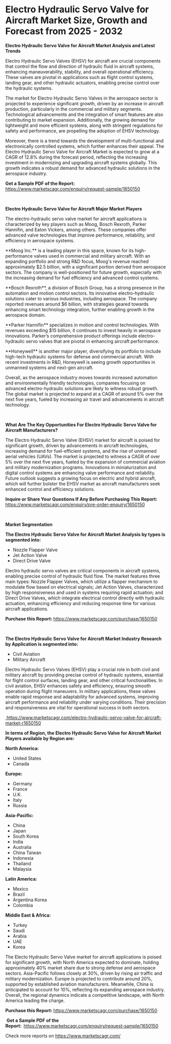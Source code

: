 <p><h1>Electro Hydraulic Servo Valve for Aircraft Market Size, Growth and Forecast from 2025 - 2032</h1></p><p><strong>Electro Hydraulic Servo Valve for Aircraft Market Analysis and Latest Trends</strong></p>
<p><p>Electro Hydraulic Servo Valves (EHSV) for aircraft are crucial components that control the flow and direction of hydraulic fluid in aircraft systems, enhancing maneuverability, stability, and overall operational efficiency. These valves are pivotal in applications such as flight control systems, landing gear, and other hydraulic actuators, enabling precise control over the hydraulic systems.</p><p>The market for Electro Hydraulic Servo Valves in the aerospace sector is projected to experience significant growth, driven by an increase in aircraft production, particularly in the commercial and military segments. Technological advancements and the integration of smart features are also contributing to market expansion. Additionally, the growing demand for lightweight and more efficient systems, along with stringent regulations for safety and performance, are propelling the adoption of EHSV technology.</p><p>Moreover, there is a trend towards the development of multi-functional and electronically controlled systems, which further enhances their appeal. The Electro Hydraulic Servo Valve for Aircraft Market is expected to grow at a CAGR of 12.8% during the forecast period, reflecting the increasing investment in modernizing and upgrading aircraft systems globally. This growth indicates a robust demand for advanced hydraulic solutions in the aerospace industry.</p></p>
<p><strong>Get a Sample PDF of the Report:&nbsp;</strong> <a href="https://www.marketscagr.com/enquiry/request-sample/1650150?utm_campaign=3308&utm_medium=2&utm_source=Github&utm_content=ia&utm_term=23032025&utm_id=electro-hydraulic-servo-valve-for-aircraft">https://www.marketscagr.com/enquiry/request-sample/1650150</a></p>
<p>&nbsp;</p>
<p><strong>Electro Hydraulic Servo Valve for Aircraft Major Market Players</strong></p>
<p><p>The electro-hydraulic servo valve market for aircraft applications is characterized by key players such as Moog, Bosch Rexroth, Parker Hannifin, and Eaton Vickers, among others. These companies offer advanced valve technologies that improve performance, reliability, and efficiency in aerospace systems.</p><p>**Moog Inc.** is a leading player in this space, known for its high-performance valves used in commercial and military aircraft. With an expanding portfolio and strong R&D focus, Moog's revenue reached approximately $2.5 billion, with a significant portion derived from aerospace sectors. The company is well-positioned for future growth, especially with the increasing demand for fuel efficiency and advanced control systems.</p><p>**Bosch Rexroth**, a division of Bosch Group, has a strong presence in the automation and motion control sectors. Its innovative electro-hydraulic solutions cater to various industries, including aerospace. The company reported revenues around $6 billion, with strategies geared towards enhancing smart technology integration, further enabling growth in the aerospace domain.</p><p>**Parker Hannifin** specializes in motion and control technologies. With revenues exceeding $15 billion, it continues to invest heavily in aerospace innovations. Parker’s comprehensive product offerings include electro-hydraulic servo valves that are pivotal in enhancing aircraft performance.</p><p>**Honeywell** is another major player, diversifying its portfolio to include high-tech hydraulic systems for defense and commercial aircraft. With recent investments in R&D, Honeywell is seeing growth opportunities in unmanned systems and next-gen aircraft.</p><p>Overall, as the aerospace industry moves towards increased automation and environmentally friendly technologies, companies focusing on advanced electro-hydraulic solutions are likely to witness robust growth. The global market is projected to expand at a CAGR of around 5% over the next five years, fueled by increasing air travel and advancements in aircraft technology.</p></p>
<p>&nbsp;</p>
<p><strong>What Are The Key Opportunities For Electro Hydraulic Servo Valve for Aircraft Manufacturers?</strong></p>
<p><p>The Electro Hydraulic Servo Valve (EHSV) market for aircraft is poised for significant growth, driven by advancements in aircraft technologies, increasing demand for fuel-efficient systems, and the rise of unmanned aerial vehicles (UAVs). The market is projected to witness a CAGR of over 5% over the next five years, fueled by the expansion of commercial aviation and military modernization programs. Innovations in miniaturization and digital control systems are enhancing valve performance and reliability. Future outlook suggests a growing focus on electric and hybrid aircraft, which will further bolster the EHSV market as aircraft manufacturers seek enhanced control and efficiency solutions.</p></p>
<p><strong>Inquire or Share Your Questions If Any Before Purchasing This Report:</strong> <a href="https://www.marketscagr.com/enquiry/pre-order-enquiry/1650150?utm_campaign=3308&utm_medium=2&utm_source=Github&utm_content=ia&utm_term=23032025&utm_id=electro-hydraulic-servo-valve-for-aircraft">https://www.marketscagr.com/enquiry/pre-order-enquiry/1650150</a></p>
<p>&nbsp;</p>
<p><strong>Market Segmentation</strong></p>
<p><strong>The Electro Hydraulic Servo Valve for Aircraft Market Analysis by types is segmented into:</strong></p>
<p><ul><li>Nozzle Flapper Valve</li><li>Jet Action Valve</li><li>Direct Drive Valve</li></ul></p>
<p><p>Electro hydraulic servo valves are critical components in aircraft systems, enabling precise control of hydraulic fluid flow. The market features three main types: Nozzle Flapper Valves, which utilize a flapper mechanism to modulate flow based on electrical signals; Jet Action Valves, characterized by high responsiveness and used in systems requiring rapid actuation; and Direct Drive Valves, which integrate electrical control directly with hydraulic actuation, enhancing efficiency and reducing response time for various aircraft applications.</p></p>
<p><strong>Purchase this Report:&nbsp;</strong><a href="https://www.marketscagr.com/purchase/1650150?utm_campaign=3308&utm_medium=2&utm_source=Github&utm_content=ia&utm_term=23032025&utm_id=electro-hydraulic-servo-valve-for-aircraft">https://www.marketscagr.com/purchase/1650150</a></p>
<p>&nbsp;</p>
<p><strong>The Electro Hydraulic Servo Valve for Aircraft Market Industry Research by Application is segmented into:</strong></p>
<p><ul><li>Civil Aviation</li><li>Military Aircraft</li></ul></p>
<p><p>Electro Hydraulic Servo Valves (EHSV) play a crucial role in both civil and military aircraft by providing precise control of hydraulic systems, essential for flight control surfaces, landing gear, and other critical functionalities. In civil aviation, EHSV enhances safety and efficiency, ensuring smooth operation during flight maneuvers. In military applications, these valves enable rapid response and adaptability for advanced systems, improving aircraft performance and reliability under varying conditions. Their precision and responsiveness are vital for operational success in both sectors.</p></p>
<p><a href="https://www.marketscagr.com/electro-hydraulic-servo-valve-for-aircraft-market-r1650150?utm_campaign=3308&utm_medium=2&utm_source=Github&utm_content=ia&utm_term=23032025&utm_id=electro-hydraulic-servo-valve-for-aircraft">&nbsp;https://www.marketscagr.com/electro-hydraulic-servo-valve-for-aircraft-market-r1650150</a></p>
<p><strong>In terms of Region, the Electro Hydraulic Servo Valve for Aircraft Market Players available by Region are:</strong></p>
<p>
    <p> <strong> North America: </strong>
        <ul>
            <li>United States</li>
            <li>Canada</li>
        </ul>
        </p> 
    <p> <strong> Europe: </strong>
        <ul>
            <li>Germany</li>
            <li>France</li>
            <li>U.K.</li>
            <li>Italy</li>
            <li>Russia</li>
        </ul>
        </p> 
    <p> <strong> Asia-Pacific: </strong>
        <ul>
            <li>China</li>
            <li>Japan</li>
            <li>South Korea</li>
            <li>India</li>
            <li>Australia</li>
            <li>China Taiwan</li>
            <li>Indonesia</li>
            <li>Thailand</li>
            <li>Malaysia</li>
        </ul>
        </p> 
    <p> <strong> Latin America: </strong>
        <ul>
            <li>Mexico</li>
            <li>Brazil</li>
            <li>Argentina Korea</li>
            <li>Colombia</li>
        </ul>
        </p> 
    <p> <strong> Middle East & Africa: </strong>
        <ul>
            <li>Turkey</li>
            <li>Saudi</li>
            <li>Arabia</li>
            <li>UAE</li>
            <li>Korea</li>
        </ul>
    </p>
    </p>
<p><p>The Electo Hydraulic Servo Valve market for aircraft applications is poised for significant growth, with North America expected to dominate, holding approximately 40% market share due to strong defense and aerospace sectors. Asia-Pacific follows closely at 30%, driven by rising air traffic and military modernization. Europe is projected to contribute around 20%, supported by established aviation manufacturers. Meanwhile, China is anticipated to account for 10%, reflecting its expanding aerospace industry. Overall, the regional dynamics indicate a competitive landscape, with North America leading the charge.</p></p>
<p><strong>Purchase this Report: </strong><a href="https://www.marketscagr.com/purchase/1650150?utm_campaign=3308&utm_medium=2&utm_source=Github&utm_content=ia&utm_term=23032025&utm_id=electro-hydraulic-servo-valve-for-aircraft">https://www.marketscagr.com/purchase/1650150</a></p>
<p>&nbsp;<strong>Get a Sample PDF of the Report:&nbsp;&nbsp;</strong><a href="https://www.marketscagr.com/enquiry/request-sample/1650150?utm_campaign=3308&utm_medium=2&utm_source=Github&utm_content=ia&utm_term=23032025&utm_id=electro-hydraulic-servo-valve-for-aircraft">https://www.marketscagr.com/enquiry/request-sample/1650150</a></p>
<p><strong></strong></p>
<p>Check more reports on <a href="https://www.marketscagr.com/?utm_campaign=3308&utm_medium=2&utm_source=Github&utm_content=ia&utm_term=23032025&utm_id=electro-hydraulic-servo-valve-for-aircraft">https://www.marketscagr.com/</a></p>